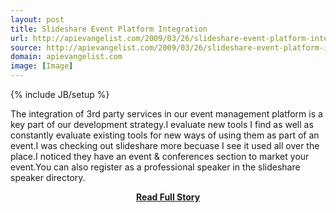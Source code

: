 ```yaml
---
layout: post
title: Slideshare Event Platform Integration
url: http://apievangelist.com/2009/03/26/slideshare-event-platform-integration/
source: http://apievangelist.com/2009/03/26/slideshare-event-platform-integration/
domain: apievangelist.com
image: [Image]
---
```

{% include JB/setup %}<p>The integration of 3rd party services in our event management platform is a key part of our development strategy.I evaluate new tools I find as well as constantly evaluate existing tools for new ways of using them as part of an event.I was checking out slideshare more becuase I see it used all over the place.I noticed they have an event &amp; conferences section to market your event.You can also register as a professional speaker in the slideshare speaker directory.</p>
<center><p><a href="http://apievangelist.com/2009/03/26/slideshare-event-platform-integration/" style='padding:25px; font-sze:18px; font-weight: bold;'>Read Full Story</a></p></center>
